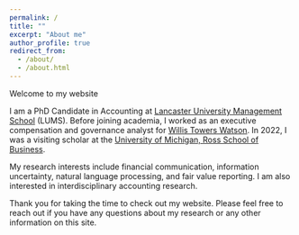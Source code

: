 ```yaml
---
permalink: /
title: ""
excerpt: "About me"
author_profile: true
redirect_from: 
  - /about/
  - /about.html
---
```


Welcome to my website

I am a PhD Candidate in Accounting at [Lancaster University Management School](https://www.research.lancs.ac.uk/portal/en/people/dimitrios-kanelis(e1651f58-d73a-4104-b5b9-6a3cd51817ff).html) (LUMS). Before joining academia, I worked as an executive compensation and governance analyst for [Willis Towers Watson](https://www.wtwco.com/en-GB/Solutions/executive-compensation). In 2022, I was a visiting scholar at the [University of Michigan, Ross School of Business](https://michiganross.umich.edu/faculty-research/areas-of-study/accounting).

My research interests include financial communication, information uncertainty, natural language processing, and fair value reporting. I am also interested in interdisciplinary accounting research.

Thank you for taking the time to check out my website. Please feel free to reach out if you have any questions about my research or any other information on this site.
